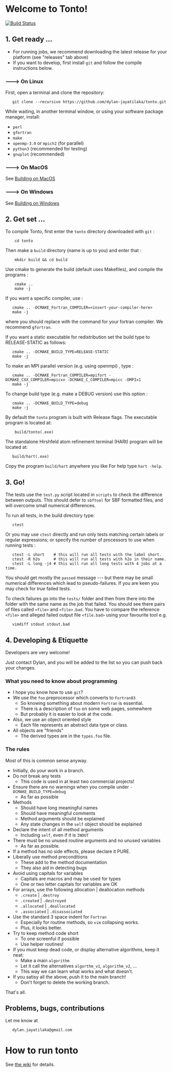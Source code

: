 # Welcome to Tonto!
[![Build Status](https://travis-ci.org/dylan-jayatilaka/tonto.svg?branch=master)](https://travis-ci.org/dylan-jayatilaka/tonto)

## 1. Get ready ...

* For running jobs, we recommend downloading the latest release for your platform (see "releases" tab above)
* If you want to develop, first install `git` and  follow the compile instructions below.

### ---> On Linux

First, open a terminal and clone the repository:

```
   git clone --recursive https://github.com/dylan-jayatilaka/tonto.git
```

While waiting, in another terminal window, or using your
software package manager, install:

* `perl`
* `gfortran`
* `make` 
* `openmp-3.0` or `mpich2` (for parallel)
* `python3` (recommended for testing)
* `gnuplot` (recommended)

### ---> On MacOS

See [Building on MacOS](https://github.com/dylan-jayatilaka/tonto/wiki/Building-on-MacOS)

### ---> On Windows

See [Building on Windows](https://github.com/dylan-jayatilaka/tonto/wiki/Building-on-Windows)

## 2. Get set ...

To compile Tonto, first enter the `tonto` directory downloaded with
`git` :

```
    cd tonto
```

Then make a `build` directory (name is up to you) and enter that :

```
    mkdir build && cd build
```

Use cmake to generate the build (default uses Makefiles), and compile the programs :

```
    cmake ..
    make -j
```

If you want a specific compiler, use :

```
   cmake .. -DCMAKE_Fortran_COMPILER=<insert-your-compiler-here>
   make -j
```

where you should replace <insert-your-compiler-here> with the
command for your fortran compiler. We recommend `gfortran`.

If you want a static executable for redistribution set the build type
to RELEASE-STATIC as follows:

```
   cmake .. -DCMAKE_BUILD_TYPE=RELEASE-STATIC
   make -j
```

To make an MPI parallel version (e.g. using openmpi) , type :

```
   cmake .. -DCMAKE_Fortran_COMPILER=mpifort -DCMAKE_CXX_COMPILER=mpicxx -DCMAKE_C_COMPILER=mpicc -DMPI=1
   make -j
```

To change build type (e.g. make a DEBUG version) use this option :

```
   cmake .. -DCMAKE_BUILD_TYPE=debug
   make -j
```

By default the `tonto` program is built with Release flags.
The executable program is located at:

```
    build/tonto(.exe)
```

The standalone Hirshfeld atom refinement terminal
(HARt) program will be located at:

```
   build/hart(.exe)
```

Copy the program `build/hart` anywhere you like 
For help type `hart -help`.

## 3. Go!

The tests use the `test.py` script located in `scripts` 
to check the difference between outputs.  This should
defer to `sbftool` for SBF formatted files, and will
overcome small numerical differences.

To run all tests, in the build directory type:
```
   ctest
```
Or you may use `ctest` directly and run only tests matching
certain labels or regular expressions; or specify the number 
of processors to use when running tests :
```
   ctest -L short    # this will run all tests with the label short.
   ctest -R h2o      # this will run all tests with h2o in their name.
   ctest -L long -j4 # this will run all long tests with 4 jobs at a time.
```

You should get mostly the `passed` message --- but there may be small
numerical differences which lead to pseudo-failures. If you are keen
you may check for *true* failed tests.

To check failures go into the `tests/` folder and then from there into the
folder with the same name as the job that failed. You should see there
pairs of files called `<file>` and `<file>.bad`. You have to compare
the reference `<file>` and alleged failed output file `<file.bad>`
using your favourite tool e.g.

```
   vimdiff stdout stdout.bad
```

## 4. Developing & Etiquette

Developers are very welcome!

Just contact Dylan, and you will be added to the list so you can push back your changes.

### What you need to know about programming

* I hope you know how to use `git`?
* We use the `foo` preprocessor which converts to `Fortran03`
  - So knowing something about modern `Fortran` is essential.
  - There is a description of `foo` on some web pages, somewhere
  - But probably it is easier to look at the code.
* Also, we use an object oriented style
  - Each file represents an abstract data type or class.
* All objects are "friends"
  - The derived types are in the `types.foo` file.

### The rules

Most of this is common sense anyway.

* Initially, do your work in a branch.
* Do not break any tests 
  - This code is used in at least two commercial projects!
* Ensure there are no warnings when you compile under `-DCMAKE_BUILD_TYPE=debug`
  - As far as possible
* Methods
  - Should have long meaningful names
  - Should have meaningful comments
  - Method arguments should be explained
  - Any state changes in the `self` object should be explained
* Declare the intent of all method arguments
  - Including `self`, even if it is `INOUT`
* There must be no unused routine arguments and no unused variables
  - As far as possible.
* If a method has no side effects, please declare it PURE.
* Liberally use method preconditions
  - These add to the method documentation
  - They also aid in detecting bugs
* Avoid using capitals for variables
  - Capitals are macros and may be used for types
  - One or two letter capitals for variables are OK
* For arrays, use the following allocation | deallocation methods
  - `.create` | `.destroy` 
  - `.created` | `.destroyed` 
  - `.allocated` | `.deallocated` 
  - `.associated` | `.disassociated` 
* Use the standard 3 space indent for `Fortran`
  - Especially for routine methods, so `vim` collapsing works.
  - Plus, it looks better.
* Try to keep method code short
  - To one screenful if possible
  - Use helper routines!
* If you must keep dead code, or display alternative algorithms, keep it neat:
  - Make a main `algorithm` 
  - Let it call the alternatives `algorthm_v1`, `algorithm_v2`, ... 
  - This way we can learn what works and what doesn't.
* If you satisy all the above, push it to the main branch!
  - Don't forget to delete the working branch.

That's all.

## Problems, bugs, contributions

Let me know at

```
   dylan.jayatilaka@gmail.com
```

# How to run tonto

See [the wiki](https://github.com/dylan-jayatilaka/tonto/wiki/How-to-run-tonto) for details.
